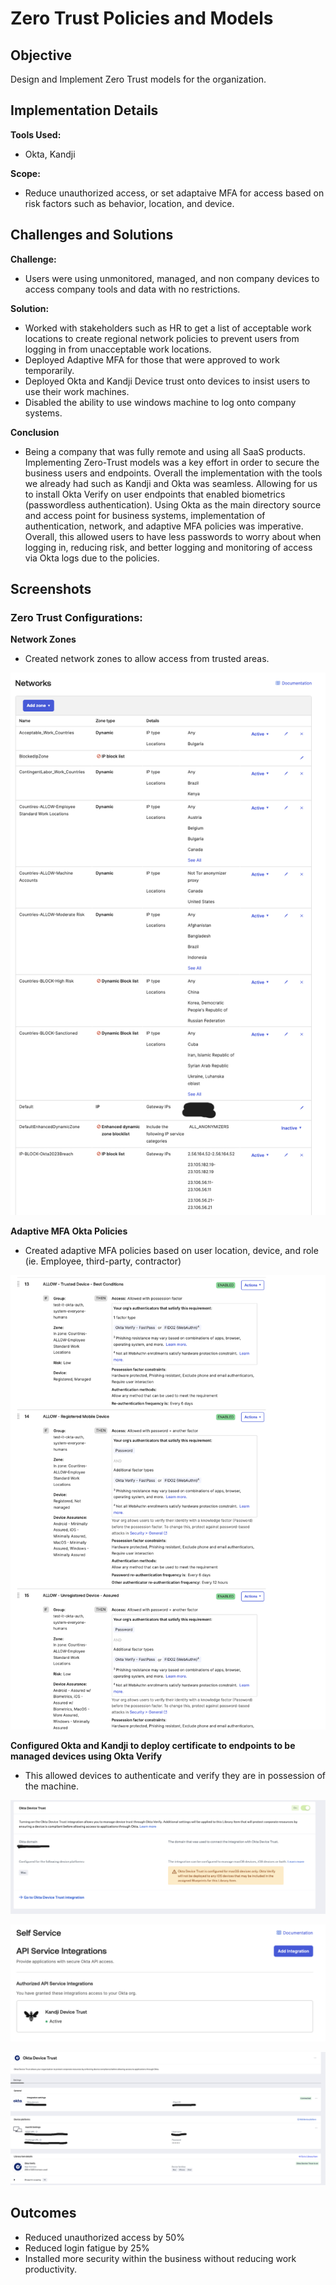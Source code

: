 # Zero Trust Policies and Models

## Objective
Design and Implement Zero Trust models for the organization.

## Implementation Details
**Tools Used:** 
- Okta, Kandji

**Scope:** 
- Reduce unauthorized access, or set adaptaive MFA for access based on risk factors such as behavior, location, and device.

## Challenges and Solutions
**Challenge:** 
- Users were using unmonitored, managed, and non company devices to access company tools and data with no restrictions.

**Solution:** 
- Worked with stakeholders such as HR to get a list of acceptable work locations to create regional network policies to prevent users from logging in from unacceptable work locations. 
- Deployed Adaptive MFA for those that were approved to work temporarily. 
- Deployed Okta and Kandji Device trust onto devices to insist users to use their work machines. 
- Disabled the ability to use windows machine to log onto company systems.

**Conclusion**
- Being a company that was fully remote and using all SaaS products. Implementing Zero-Trust models was a key effort in order to secure the business users and endpoints. Overall the implementation with the tools we already had such as Kandji and Okta was seamless. Allowing for us to install Okta Verify on user endpoints that enabled biometrics (passwordless authentication). Using Okta as the main directory source and access point for business systems, implementation of authentication, network, and adaptive MFA policies was imperative. Overall, this allowed users to have less passwords to worry about when logging in, reducing risk, and better logging and monitoring of access via Okta logs due to the policies. 

## Screenshots

### Zero Trust Configurations:

**Network Zones**
- Created network zones to allow access from trusted areas.

![Okta Network Zones](Images_Zero_Trust/okta-network-zones.png)

**Adaptive MFA Okta Policies**
- Created adaptive MFA policies based on user location, device, and role (ie. Employee, third-party, contractor)

![Okta Adaptive MFA Policies](Images_Zero_Trust/okta-adaptive-mfa-auth-policies.png)

**Configured Okta and Kandji to deploy certificate to endpoints to be managed devices using Okta Verify**
- This allowed devices to authenticate and verify they are in possession of the machine.

![Kandji and Okta Device Trust](Images_Zero_Trust/kandji-okta-device-trust.png)

![Kandji and Okta Device Trust Cont.](Images_Zero_Trust/kandji-okta-device-trust-2.png)

![Kandji and Okta Device Trust Cont.](Images_Zero_Trust/kandji-okta-device-trust-3.png)

## Outcomes
- Reduced unauthorized access by 50%
- Reduced login fatigue by 25%
- Installed more security within the business without reducing work productivity.
